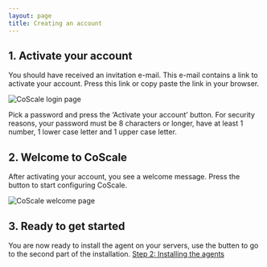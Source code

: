 ```yaml
---
layout: page
title: Creating an account
---
```

## 1. Activate your account
You should have received an invitation e-mail. This e-mail contains a link to activate your account. Press this link or copy paste the link in your browser.

<p class="text-center"><img src="{{ site.baseurl }}/gfx/getting-started/create-account/login.png" alt="CoScale login page" /></p>

Pick a password and press the ‘Activate your account’ button. For security reasons, your password must be 8 characters or longer, have at least 1 number, 1 lower case letter and 1 upper case letter.

## 2. Welcome to CoScale

After activating your account, you see a welcome message. Press the button to start configuring CoScale.

<p class="text-center"><img src="{{ site.baseurl }}/gfx/getting-started/create-account/welcome_page.png" alt="CoScale welcome page" /></p>



## 3. Ready to get started
You are now ready to install the agent on your servers, use the butten to go to the second part of the installation.
<a href="{{ site.baseurl }}/getting-started/install-agent.html" class="btn btn-primary btn-lg btn-block spacing-top">Step 2: Installing the agents</a>
